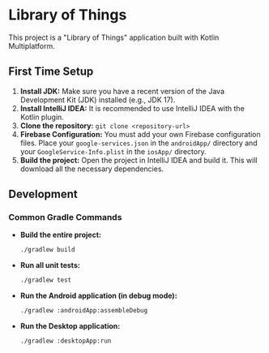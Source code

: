 # Library of Things

This project is a "Library of Things" application built with Kotlin Multiplatform.

## First Time Setup

1.  **Install JDK:** Make sure you have a recent version of the Java Development Kit (JDK) installed (e.g., JDK 17).
2.  **Install IntelliJ IDEA:** It is recommended to use IntelliJ IDEA with the Kotlin plugin.
3.  **Clone the repository:** `git clone <repository-url>`
4.  **Firebase Configuration:** You must add your own Firebase configuration files. Place your `google-services.json` in the `androidApp/` directory and your `GoogleService-Info.plist` in the `iosApp/` directory.
5.  **Build the project:** Open the project in IntelliJ IDEA and build it. This will download all the necessary dependencies.

## Development

### Common Gradle Commands

*   **Build the entire project:**
    ```bash
    ./gradlew build
    ```
*   **Run all unit tests:**
    ```bash
    ./gradlew test
    ```
*   **Run the Android application (in debug mode):**
    ```bash
    ./gradlew :androidApp:assembleDebug
    ```
*   **Run the Desktop application:**
    ```bash
    ./gradlew :desktopApp:run
    ```
